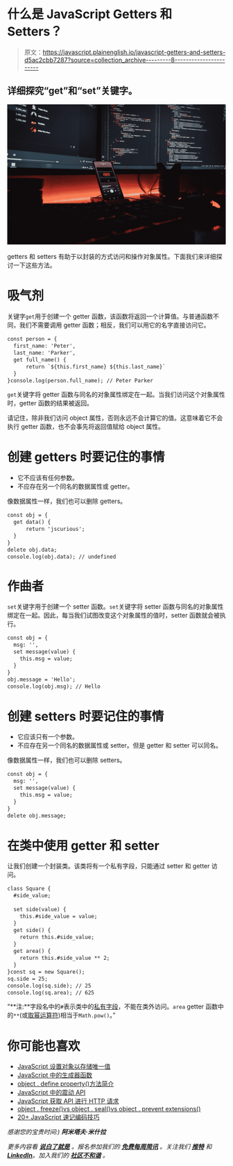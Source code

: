# 什么是 JavaScript Getters 和 Setters？

> 原文：<https://javascript.plainenglish.io/javascript-getters-and-setters-d5ac2cbb7287?source=collection_archive---------8----------------------->

## 详细探究“get”和“set”关键字。

![](img/704f9d49f7a224e2f7292dbe58c762cd.png)

getters 和 setters 有助于以封装的方式访问和操作对象属性。下面我们来详细探讨一下这些方法。

# 吸气剂

关键字`get`用于创建一个 getter 函数，该函数将返回一个计算值。与普通函数不同，我们不需要调用 getter 函数；相反，我们可以用它的名字直接访问它。

```
const person = {
  first_name: 'Peter',
  last_name: 'Parker',
  get full_name() {
      return `${this.first_name} ${this.last_name}`
  }
}console.log(person.full_name); // Peter Parker
```

`get`关键字将 getter 函数与同名的对象属性绑定在一起。当我们访问这个对象属性时，getter 函数的结果被返回。

请记住，除非我们访问 object 属性，否则永远不会计算它的值。这意味着它不会执行 getter 函数，也不会事先将返回值赋给 object 属性。

# 创建 getters 时要记住的事情

*   它不应该有任何参数。
*   不应存在另一个同名的数据属性或 getter。

像数据属性一样，我们也可以删除 getters。

```
const obj = {
  get data() {
      return 'jscurious';
  }
}
delete obj.data;
console.log(obj.data); // undefined
```

# 作曲者

`set`关键字用于创建一个 setter 函数。`set`关键字将 setter 函数与同名的对象属性绑定在一起。因此，每当我们试图改变这个对象属性的值时，setter 函数就会被执行。

```
const obj = {
  msg: '',
  set message(value) {
    this.msg = value;
  }
}
obj.message = 'Hello';
console.log(obj.msg); // Hello
```

# 创建 setters 时要记住的事情

*   它应该只有一个参数。
*   不应存在另一个同名的数据属性或 setter。但是 getter 和 setter 可以同名。

像数据属性一样，我们也可以删除 setters。

```
const obj = {
  msg: '',
  set message(value) {
    this.msg = value;
  }
}
delete obj.message;
```

# 在类中使用 getter 和 setter

让我们创建一个封装类。该类将有一个私有字段，只能通过 setter 和 getter 访问。

```
class Square {
  #side_value;

  set side(value) {
    this.#side_value = value;
  }
  get side() {
    return this.#side_value;
  }
  get area() {
    return this.#side_value ** 2;
  }
}const sq = new Square();
sq.side = 25;
console.log(sq.side); // 25
console.log(sq.area); // 625
```

"**注:**字段名中的`#`表示类中的[私有字段](https://developer.mozilla.org/en-US/docs/Web/JavaScript/Reference/Classes/Private_class_fields)，不能在类外访问。`area` getter 函数中的`**`(或[取幂运算符](https://developer.mozilla.org/en-US/docs/Web/JavaScript/Reference/Operators/Exponentiation))相当于`Math.pow()`。”

# 你可能也喜欢

*   [JavaScript 设置对象以存储唯一值](https://jscurious.com/javascript-set-object-to-store-unique-values/)
*   [JavaScript 中的生成器函数](https://jscurious.com/generator-functions-in-javascript/)
*   [object . define property()方法简介](https://jscurious.com/object-defineproperty-method-in-javascript/)
*   [JavaScript 中的震动 API](https://jscurious.com/the-vibration-api-in-javascript/)
*   [JavaScript 获取 API 进行 HTTP 请求](https://jscurious.com/javascript-fetch-api-to-make-http-requests/)
*   [object . freeze()vs object . seal()vs object . prevent extensions()](https://jscurious.com/difference-between-object-freeze-object-seal-and-object-preventextensions/)
*   [20+ JavaScript 速记编码技巧](https://jscurious.com/20-javascript-shorthand-techniques-that-will-save-your-time/)

*感谢您的宝贵时间:)*
***阿米塔夫·米什拉***

*更多内容看* [***说白了就是***](https://plainenglish.io/) *。报名参加我们的* [***免费每周简讯***](http://newsletter.plainenglish.io/) *。关注我们* [***推特***](https://twitter.com/inPlainEngHQ) *和*[***LinkedIn***](https://www.linkedin.com/company/inplainenglish/)*。加入我们的* [***社区不和谐***](https://discord.gg/GtDtUAvyhW) *。*